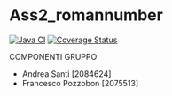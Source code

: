 # Ass2_romannumber
[![Java CI](https://github.com/andreasanti03/Ass2_romannumber/actions/workflows/javaci.yml/badge.svg)](https://github.com/andreasanti03/Ass2_romannumber/actions/workflows/javaci.yml)
[![Coverage Status](https://coveralls.io/repos/github/andreasanti03/Ass2_romannumber/badge.svg?branch=master)](https://coveralls.io/github/andreasanti03/Ass2_romannumber?branch=master)

COMPONENTI GRUPPO
- Andrea Santi [2084624]
- Francesco Pozzobon [2075513]
